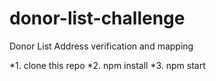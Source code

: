# donor-list-challenge
Donor List Address verification and mapping

*1. clone this repo
*2. npm install
*3. npm start
